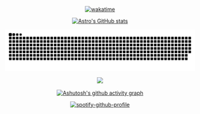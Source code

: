 <div align='center'>

[![wakatime](https://wakatime.com/badge/user/daab2500-5508-44c2-9a15-c2458e9e78d5.svg)](https://wakatime.com/@daab2500-5508-44c2-9a15-c2458e9e78d5)

[![Astro's GitHub stats](https://github-readme-stats.vercel.app/api?username=sonicpanther101&show_icons=true&count_private=true&theme=dark)](https://github.com/anuraghazra/github-readme-stats)

<picture>
  <source media="(prefers-color-scheme: dark)" srcset="https://raw.githubusercontent.com/platane/platane/output/github-contribution-grid-snake-dark.svg">
  <source media="(prefers-color-scheme: light)" srcset="https://raw.githubusercontent.com/platane/platane/output/github-contribution-grid-snake.svg">
  <img alt="github contribution grid snake animation" src="https://raw.githubusercontent.com/platane/platane/output/github-contribution-grid-snake.svg">
</picture>

![](./profile-3d-contrib/profile-green-animate.svg)

[![Ashutosh's github activity graph](https://github-readme-activity-graph.vercel.app/graph?username=sonicpanther101&bg_color=000000&color=0300a8&line=001f99&point=403d3d&area=true&hide_border=true)](https://github.com/ashutosh00710/github-readme-activity-graph)

[![spotify-github-profile](https://spotify-github-profile.kittinanx.com/api/view?uid=gntbt&cover_image=true&theme=natemoo-re&show_offline=false&background_color=121212&interchange=true&bar_color_cover=true)](https://spotify-github-profile.kittinanx.com/api/view?uid=gntbt&redirect=true)

</div>
